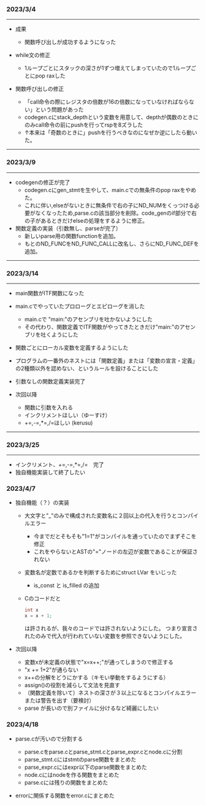 ### 2023/3/4

* * *

-   成果
    -   関数呼び出しが成功するようになった

-   while文の修正
    -   1ループごとにスタックの深さが1ずつ増えてしまっていたので1ループごとにpop raxした

-   関数呼び出しの修正
    -   「call命令の際にレジスタの倍数が16の倍数になっていなければならない」という問題があった
    -   codegen.cにstack_depthという変数を用意して、depthが偶数のときにのみcall命令の前にpushを行ってrspを8ズラした
    -   ↑本来は「奇数のときに」pushを行うべきなのになぜか逆にしたら動いた。

* * *

### 2023/3/9

* * *

-   codegenの修正が完了
    -   codegen.cにgen_stmtを生やして、main.cでの無条件のpop raxをやめた。
    -   これに伴い,elseがないときに無条件で右の子にND_NUMをくっつける必要がなくなったため,parse.cの該当部分を削除。code_genのif部分で右の子があるときだけelseの処理をするように修正。
-   関数定義の実装（引数無し、parseが完了）
    -   新しいparse用の関数functionを追加。
    -   もとのND_FUNCをND_FUNC_CALLに改名し、さらにND_FUNC_DEFを追加。

* * *

### 2023/3/14

* * *

-   main関数がITF関数になった

-   main.cでやっていたプロローグとエピローグを消した
    -   main.cで "main:"のアセンブリを吐かないようにした
    -   その代わり、関数定義でITF関数がやってきたときだけ"main:"のアセンブリを吐くようにした

-   関数ごとにローカル変数を定義するようにした

-   プログラムの一番外のネストには「関数定義」または「変数の宣言・定義」の2種類以外を認めない、というルールを設けることにした

-   引数なしの関数定義実装完了


-   次回以降
    -   関数に引数を入れる
    -   インクリメントほしい（ゆーすけ）
    -   \+=,-=,\*=,/=ほしい (kerusu)

* * *

### 2023/3/25

* * *

-   インクリメント、\+=,-=,\*=,/=　完了
-   独自機能実装して終了したい

### 2023/4/7

- 独自機能（？）の実装
    - 大文字と"_"のみで構成された変数名に２回以上の代入を行うとコンパイルエラー
        - 今までだとそもそも"1=1"がコンパイルを通っていたのでまずそこを修正
        - これをやらないとASTの"="ノードの左辺が変数であることが保証されない

    - 変数名が定数であるかを判断するためにstruct LVar をいじった
        - is_const と is_filled の追加

    - Cのコードだと
        ```C
        int x
        x = x + 1;
        ```
        は許されるが、我々のコードでは許されないようにした。
        つまり宣言されたのみで代入が行われていない変数を参照できないようにした。

- 次回以降
    - 変数xが未定義の状態で"x=x++;"が通ってしまうので修正する
    - "x += 1+2"が通らない
    - x++の分解をどうにかする（キモい挙動をするようにする）
    - assign()の役割を減らして文法を見直す
    - （関数定義を除いて）ネストの深さが３以上になるとコンパイルエラーまたは警告を出す（要検討）
    - parse が長いので別ファイルに分けるなど綺麗にしたい

### 2023/4/18

- parse.cが汚いので分割する
    - parse.cをparse.cとparse_stmt.cとparse_expr.cとnode.cに分割
    - parse_stmt.cにはstmtのparse関数をまとめた
    - parse_expr.cにはexpr以下のparse関数をまとめた
    - node.cにはnodeを作る関数をまとめた
    - parse.cには残りの関数をまとめた

- errorに関係する関数をerror.cにまとめた